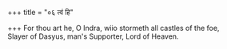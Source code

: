 +++
title = "०६ त्वं हि"

+++
For thou art he, O Indra, wiio stormeth all castles of the foe,  
     Slayer of Dasyus, man's Supporter, Lord of Heaven.